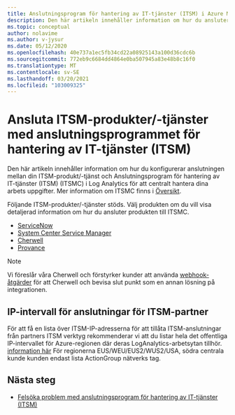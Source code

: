 ```yaml
---
title: Anslutningsprogram för hantering av IT-tjänster (ITSM) i Azure Monitor
description: Den här artikeln innehåller information om hur du ansluter dina ITSM-produkter/-tjänster med Anslutningsprogram för hantering av IT-tjänster (ITSM) (ITSMC) i Azure Monitor för att centralt övervaka och hantera ITSM arbets objekt.
ms.topic: conceptual
author: nolavime
ms.author: v-jysur
ms.date: 05/12/2020
ms.openlocfilehash: 40e737a1ec5fb34cd22a08925143a100d36cdc6b
ms.sourcegitcommit: 772eb9c6684dd4864e0ba507945a83e48b8c16f0
ms.translationtype: MT
ms.contentlocale: sv-SE
ms.lasthandoff: 03/20/2021
ms.locfileid: "103009325"
---
```

# <a name="connect-itsm-productsservices-with-it-service-management-connector"></a>Ansluta ITSM-produkter/-tjänster med anslutningsprogrammet för hantering av IT-tjänster (ITSM)
Den här artikeln innehåller information om hur du konfigurerar anslutningen mellan din ITSM-produkt/-tjänst och Anslutningsprogram för hantering av IT-tjänster (ITSM) (ITSMC) i Log Analytics för att centralt hantera dina arbets uppgifter. Mer information om ITSMC finns i [Översikt](./itsmc-overview.md).

Följande ITSM-produkter/-tjänster stöds. Välj produkten om du vill visa detaljerad information om hur du ansluter produkten till ITSMC.

- [ServiceNow](./itsmc-connections-servicenow.md)
- [System Center Service Manager](./itsmc-connections-scsm.md)
- [Cherwell](./itsmc-connections-cherwell.md)
- [Provance](./itsmc-connections-provance.md)

> [!NOTE]
> Vi föreslår våra Cherwell och förstyrker kunder att använda [webhook-åtgärder](./action-groups.md#webhook) för att Cherwell och bevisa slut punkt som en annan lösning på integrationen.

## <a name="ip-ranges-for-itsm-partners-connections"></a>IP-intervall för anslutningar för ITSM-partner
För att få en lista över ITSM-IP-adresserna för att tillåta ITSM-anslutningar från partners ITSM verktyg rekommenderar vi att du listar hela det offentliga IP-intervallet för Azure-regionen där deras LogAnalytics-arbetsytan tillhör. [information här](https://www.microsoft.com/en-us/download/details.aspx?id=56519) För regionerna EUS/WEU/EUS2/WUS2/USA, södra centrala kunde kunden endast lista ActionGroup nätverks tag.

## <a name="next-steps"></a>Nästa steg

* [Felsöka problem med anslutningsprogram för hantering av IT-tjänster (ITSM)](./itsmc-resync-servicenow.md)
